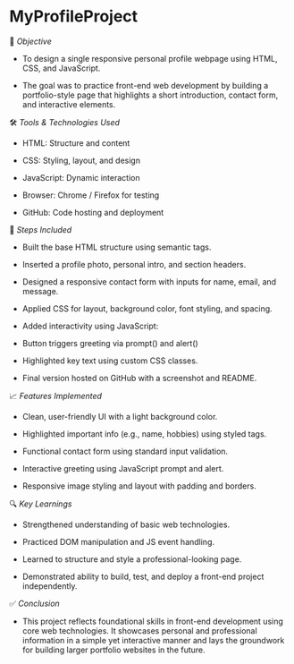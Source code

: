 # MyProfileProject


🎯 *Objective*

- To design a single responsive personal profile webpage using HTML, CSS, and JavaScript.

- The goal was to practice front-end web development by building a portfolio-style page that highlights a short introduction, contact form, and interactive elements.

🛠 *Tools & Technologies Used*

- HTML: Structure and content

- CSS: Styling, layout, and design

- JavaScript: Dynamic interaction

- Browser: Chrome / Firefox for testing

- GitHub: Code hosting and deployment

🔄 *Steps Included*

- Built the base HTML structure using semantic tags.

- Inserted a profile photo, personal intro, and section headers.

- Designed a responsive contact form with inputs for name, email, and message.

- Applied CSS for layout, background color, font styling, and spacing.

- Added interactivity using JavaScript:

- Button triggers greeting via prompt() and alert()

- Highlighted key text using custom CSS classes.

- Final version hosted on GitHub with a screenshot and README.

📈 *Features Implemented*

- Clean, user-friendly UI with a light background color.

- Highlighted important info (e.g., name, hobbies) using styled <span> tags.

- Functional contact form using standard input validation.

- Interactive greeting using JavaScript prompt and alert.

- Responsive image styling and layout with padding and borders.

🔍 *Key Learnings*

- Strengthened understanding of basic web technologies.

- Practiced DOM manipulation and JS event handling.

- Learned to structure and style a professional-looking page.

- Demonstrated ability to build, test, and deploy a front-end project independently.

✅ *Conclusion*

- This project reflects foundational skills in front-end development using core web technologies. It showcases personal and professional information in a simple yet interactive manner and lays the groundwork for building larger portfolio websites in the future.
